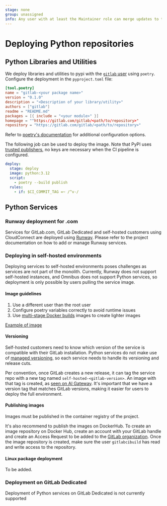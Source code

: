 ```yaml
---
stage: none
group: unassigned
info: Any user with at least the Maintainer role can merge updates to this content. For details, see https://docs.gitlab.com/ee/development/development_processes.html#development-guidelines-review.
---
```


# Deploying Python repositories

## Python Libraries and Utilities

We deploy libraries and utilities to pypi with the [`gitlab` user](https://pypi.org/user/gitlab/) using `poetry`. Configure the deployment in the `pyproject.toml` file:

```toml
[tool.poetry]
name = "gitlab-<your package name>"
version = "0.1.0"
description = "<Description of your library/utility>"
authors = ["gitlab"]
readme = "README.md"
packages = [{ include = "<your module>" }]
homepage = ""https://gitlab.com/gitlab/<path/to/repository>"
repository = "https://gitlab.com/gitlab/<path/to/repository>"
```

Refer to [poetry's documentation](https://python-poetry.org/docs/pyproject/) for additional configuration options.

The following job can be used to deploy the image. Note that PyPI uses [trusted publishers](https://docs.pypi.org/trusted-publishers/), no keys are necessary when the CI pipeline is configured.

```yaml
deploy:
  stage: deploy
  image: python:3.12
  script:
    - poetry --build publish
  rules:
    - if: $CI_COMMIT_TAG =~ /^v-/
```

## Python Services

### Runway deployment for .com

Services for GitLab.com, GitLab Dedicated and self-hosted customers using CloudConnect are deployed using [Runway](https://docs.runway.gitlab.com/welcome/onboarding/). 
Please refer to the project documentation on how to add or manage Runway services.

### Deploying in self-hosted environments

Deploying services to self-hosted environments poses challenges as services are not part of the monolith. Currently, Runway does not support self-hosted instances, and Omnibus does not support Python services, so deployment is only possible by users pulling the service image.

#### Image guidelines

1. Use a different user than the root user
1. Configure poetry variables correctly to avoid runtime issues
1. Use [multi-stage Docker builds](https://docs.docker.com/build/building/multi-stage/) images to create lighter images

[Example of image](https://gitlab.com/gitlab-org/modelops/applied-ml/code-suggestions/ai-assist/blob/main/Dockerfile#L41-L47)

#### Versioning

Self-hosted customers need to know which version of the service is compatible with their GitLab installation. Python services do not make use of [managed versioning](https://gitlab.com/gitlab-org/release/docs/-/tree/master/components/managed-versioning), so each service needs to handle its versioning and release cuts.

Per convention, once GitLab creates a new release, it can tag the service repo with a new tag named `self-hosted-<gitlab-version>`. An image with that tag is created, as [seen on AI Gateway](https://gitlab.com/gitlab-org/modelops/applied-ml/code-suggestions/ai-assist/-/blob/main/.gitlab/ci/build.gitlab-ci.yml?ref_type=heads#L9). It's important that we have a version tag that matches GitLab versions, making it easier for users to deploy the full environment.

#### Publishing images

Images must be published in the container registry of the project.

It's also recommend to publish the images on DockerHub. To create an image repository on Docker Hub, create an account with your GitLab handle and create an Access Request to be added to the [GitLab organization](https://hub.docker.com/u/gitlab). Once the image repository is created, make sure the user `gitlabcibuild` has read and write access to the repository.

#### Linux package deployment

To be added.

### Deployment on GitLab Dedicated

Deployment of Python services on GitLab Dedicated is not currently supported
